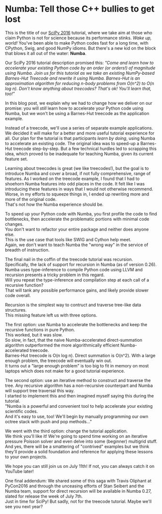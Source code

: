 # Numba: Tell those C++ bullies to get lost

This is the title of our [SciPy 2016](http://scipy2016.scipy.org/) tutorial, where we take aim at those who claim Python is not for science because its performance stinks. 
_Wake up, world!_ 
You've been able to make Python codes fast for a long time, with CPython, Swig, and good NumPy idioms. 
But there's a new kid on the block that blows it all out of the water: **Numba**.

Our SciPy 2016 tutorial description promised this: 
_"Come and learn how to accelerate your existing Python code by an order (or orders!) of magnitude using Numba. Join us for this tutorial as we take an existing NumPy-based Barnes-Hut Treecode and rewrite it using Numba. Barnes-Hut is an approximation algorithm for reducing n-body problems from O(n^2) to O(n log n). Don't know anything about treecodes? That's ok! You'll learn that, too!"_

In this blog post, we explain why we had to change how we deliver on our promise: you will *still* learn how to accelerate your Python code using Numba, but we won't be using a Barnes-Hut treecode as the application example.

Instead of a treecode, we'll use a series of separate example applications. 
We decided it will make for a better and more useful tutorial experience for all. 
Our plan for the tutorial is that participants *learn by doing*, using Numba to accelerate an existing code. 
The original idea was to speed-up a Barnes-Hut treecode step-by-step. 
But a few technical hurdles led to scrapping this idea, which proved to be inadequate for teaching Numba, given its current feature set.  

Learning about treecodes is great (we like treecodes!), but the goal is to introduce Numba and cover a broad, if not fully comprehensive, range of features. 
As I worked on the treecode example, I found that I had to shoehorn Numba features into odd places in the code. 
It felt like I was introducing these features in ways that I would not otherwise recommend. 
Worse, in my efforts to squeeze things in, I ended up rewriting more and more of the original code.  
That's not how the Numba experience should be.  

To speed up your Python code with Numba, you first profile the code to find bottlenecks, then accelerate the problematic portions with minimal code changes.  
You don't want to refactor your entire package and neither does anyone else.  
This is the use case that tools like SWIG and Cython help meet.  
Again, we don't want to teach Numba the "wrong way" in the service of breadth of instruction.  

The final nail in the coffin of the treecode tutorial was recursion.  
Specifically, the lack of support for recursion in Numba (as of version 0.26).  
Numba uses type-inference to compile Python code using LLVM and recursion presents a tricky problem in this regard.  
Will you repeat the type-inference and compilation step at each call of a recursive function?  
That will tank any possible performance gains, and likely provide slower code overall.  

Recursion is the simplest way to contruct and traverse tree-like data structures.  
This missing feature left us with three options.  

The first option: use Numba to accelerate the bottlenecks and keep the recursive functions in pure Python.  
This worked, but it was slow.  
So slow, in fact, that the naive Numba-accelerated direct-summation algorithm outperformed the more algorithmically efficient Numba-accelerated treecode.  
Barnes-Hut treecode is O(n log n).  Direct summation is O(n^2).  With a large enough problem, the treecode will eventually win out.  
It turns out a "large enough problem" is too big to fit in memory on most laptops which does not make for a good tutorial experience.  

The second option: use an iterative method to construct and traverse the tree.
Any recursive algorithm has a non-recursive counterpart and Numba will support tree traversal this way.  
I started to implement this and then imagined myself saying this during the tutorial.  
"Numba is a powerful and convenient tool to help accelerate your existing scientific codes.  
And it's easy to use, too!  We'll begin by manually programming our own octree stack with push and pop methods..."

We went with the third option: change the tutorial application.  
We think you'll like it!  We're going to spend time working on an iterative pressure Poisson solver and even
delve into some (beginner) multigrid stuff.  And yes, there will be a smattering of "contrived" examples but 
we think they'll provide a solid foundation and reference for applying these lessons to your own projects.  

We hope you can still join us on July 11th!  If not, you can always catch it on YouTube later!

One final addendum:
We shared some of this saga with Travis Oliphant at PyCon2016 and through the unceasing efforts of Stan Seibert and
the Numba team, support for direct recursion will be available in Numba 0.27, slated for release the week of July 7th.  
Just in time for SciPy!  But sadly, not for the treecode tutorial.  Maybe we'll see you next year?
